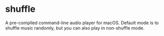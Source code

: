 # shuffle

A pre-compiled command-line audio player for macOS.
Default mode is to shuffle music randomly,
but you can also play in non-shuffle mode.
